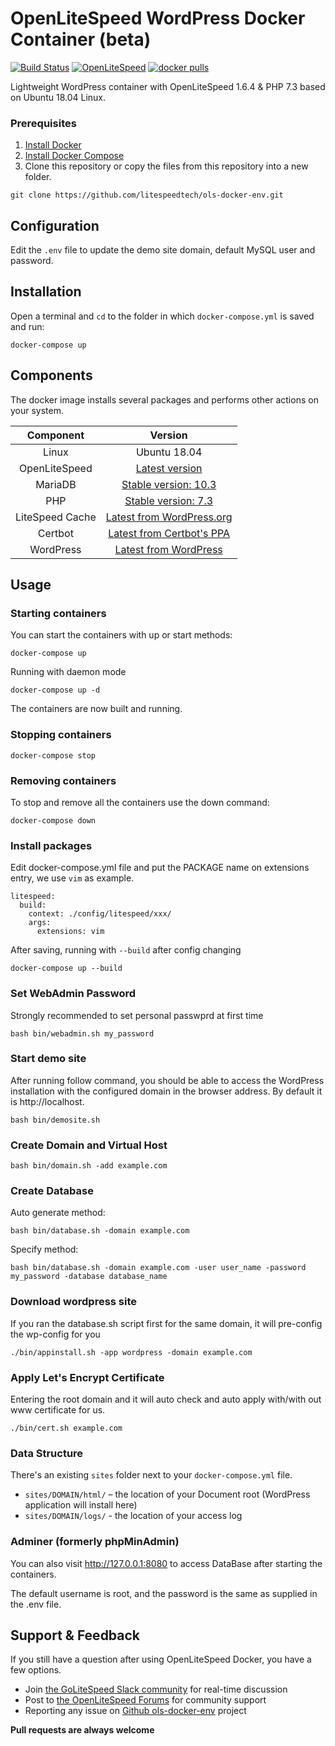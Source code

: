 # OpenLiteSpeed WordPress Docker Container (beta)
[![Build Status](https://travis-ci.com/litespeedtech/ols-docker-env.svg?branch=master)](https://hub.docker.com/r/litespeedtech/openlitespeed)
[![OpenLiteSpeed](https://img.shields.io/badge/openlitespeed-1.6.4-informational?style=flat&color=blue)](https://hub.docker.com/r/litespeedtech/openlitespeed)
[![docker pulls](https://img.shields.io/docker/pulls/litespeedtech/openlitespeed-beta?style=flat&color=blue)](https://hub.docker.com/r/litespeedtech/openlitespeed-beta)

Lightweight WordPress container with OpenLiteSpeed 1.6.4 & PHP 7.3 based on Ubuntu 18.04 Linux.

### Prerequisites
1. [Install Docker](https://www.docker.com/)
2. [Install Docker Compose](https://docs.docker.com/compose/)
3. Clone this repository or copy the files from this repository into a new folder.
```
git clone https://github.com/litespeedtech/ols-docker-env.git
```

## Configuration
Edit the `.env` file to update the demo site domain, default MySQL user and password.

## Installation
Open a terminal and `cd` to the folder in which `docker-compose.yml` is saved and run:
```
docker-compose up
```

## Components
The docker image installs several packages and performs other actions on your system.

|Component|Version|
| :-------------: | :-------------: |
|Linux|Ubuntu 18.04|
|OpenLiteSpeed|[Latest version](https://openlitespeed.org/downloads/)|
|MariaDB|[Stable version: 10.3](https://hub.docker.com/_/mariadb)|
|PHP|[Stable version: 7.3](http://rpms.litespeedtech.com/debian/)|
|LiteSpeed Cache|[Latest from WordPress.org](https://wordpress.org/plugins/litespeed-cache/)|
|Certbot|[Latest from Certbot's PPA](https://launchpad.net/~certbot/+archive/ubuntu/certbot)|
|WordPress|[Latest from WordPress](https://wordpress.org/download/)|

## Usage
### Starting containers
You can start the containers with up or start methods:
```
docker-compose up
```
Running with daemon mode
```
docker-compose up -d
```
The containers are now built and running. 

### Stopping containers
```
docker-compose stop
```
### Removing containers
To stop and remove all the containers use the down command:
```
docker-compose down
```
### Install packages
Edit docker-compose.yml file and put the PACKAGE name on extensions entry, we use `vim` as example.
```
litespeed:
  build:
    context: ./config/litespeed/xxx/
    args:
      extensions: vim
```
After saving, running with `--build` after config changing
```
docker-compose up --build
```

### Set WebAdmin Password
Strongly recommended to set personal passwprd at first time
```
bash bin/webadmin.sh my_password
```
### Start demo site
After running follow command, you should be able to access the WordPress installation with the configured domain in the browser address. By default it is http://localhost.
```
bash bin/demosite.sh
```
### Create Domain and Virtual Host
```
bash bin/domain.sh -add example.com
```
### Create Database
Auto generate method:
```
bash bin/database.sh -domain example.com
```
Specify method:
```
bash bin/database.sh -domain example.com -user user_name -password my_password -database database_name
```
### Download wordpress site
If you ran the database.sh script first for the same domain, it will pre-config the wp-config for you
```
./bin/appinstall.sh -app wordpress -domain example.com
```
### Apply Let's Encrypt Certificate
Entering the root domain and it will auto check and auto apply with/with out www certificate for us.
```
./bin/cert.sh example.com
```

### Data Structure
There's an existing `sites` folder next to your `docker-compose.yml` file.

* `sites/DOMAIN/html/` – the location of your Document root (WordPress application will install here)
* `sites/DOMAIN/logs/` - the location of your access log

### Adminer (formerly phpMinAdmin)
You can also visit http://127.0.0.1:8080 to access DataBase after starting the containers.

The default username is root, and the password is the same as supplied in the .env file.

## Support & Feedback
If you still have a question after using OpenLiteSpeed Docker, you have a few options.
* Join [the GoLiteSpeed Slack community](litespeedtech.com/slack) for real-time discussion
* Post to [the OpenLiteSpeed Forums](https://forum.openlitespeed.org/) for community support
* Reporting any issue on [Github ols-docker-env](https://github.com/litespeedtech/ols-docker-env/issues) project

**Pull requests are always welcome**